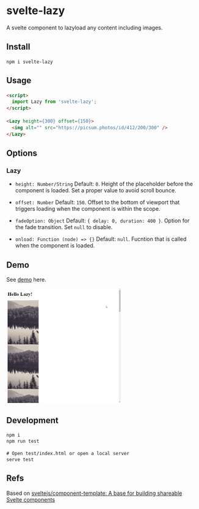 # svelte-lazy

A svelte component to lazyload any content including images.

## Install

    npm i svelte-lazy

## Usage
```html
<script>
  import Lazy from 'svelte-lazy';
</script>

<Lazy height={300} offset={150}>
  <img alt="" src="https://picsum.photos/id/412/200/300" />
</Lazy>
```

## Options

### Lazy

- `height: Number/String` Default: `0`. Height of the placeholder before the component is loaded. Set a proper value to avoid scroll bounce.

- `offset: Number` Default: `150`. Offset to the bottom of viewport that triggers loading when the component is within the scope.

- `fadeOption: Object` Default: `{ delay: 0, duration: 400 }`. Option for the fade transition. Set `null` to disable.

- `onload: Function (node) => {}` Default: `null`. Fucntion that is called when the component is loaded.

## Demo

See [demo](https://svelte.dev/repl/6d7714fa3cce4909af6c6d187271e0a1?version=3.6.10) here.

<img src="https://github.com/leafOfTree/leafOfTree.github.io/blob/master/svelte-lazy.gif" width="300" height="300" />

## Development

    npm i
    npm run test

    # Open test/index.html or open a local server
    serve test

## Refs

Based on [sveltejs/component-template: A base for building shareable Svelte components](https://github.com/sveltejs/component-template)
